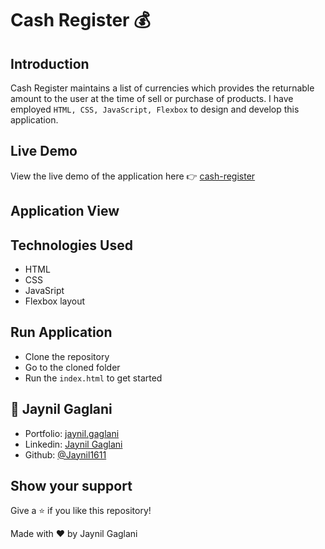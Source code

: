 # Cash Register 💰

## Introduction

Cash Register maintains a list of currencies which provides the returnable amount to the user at the time of sell or purchase of products. I have employed `HTML, CSS, JavaScript, Flexbox` to design and develop this application.

## Live Demo

View the live demo of the application here 👉 [cash-register](https://jaynil-cash-register.netlify.app/)

## Application View

<!-- ![Image]() -->

## Technologies Used

- HTML
- CSS
- JavaSript
- Flexbox layout

## Run Application

- Clone the repository
- Go to the cloned folder
- Run the `index.html` to get started

## 👤 **Jaynil Gaglani**

- Portfolio: [jaynil.gaglani](https://bit.ly/jaynil-profile)
- Linkedin: [Jaynil Gaglani](https://www.linkedin.com/in/jaynilgaglani/)
- Github: [@Jaynil1611](https://github.com/Jaynil1611)

## Show your support

Give a ⭐️ if you like this repository!

Made with ❤️ by Jaynil Gaglani
